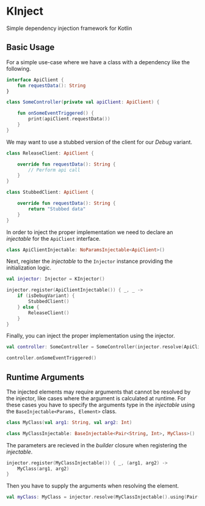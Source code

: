# KInject
Simple dependency injection framework for Kotlin

## Basic Usage

For a simple use-case where we have a class with a dependency like the following.

```kotlin
interface ApiClient {
    fun requestData(): String
}

class SomeController(private val apiClient: ApiClient) {

    fun onSomeEventTriggered() {
        print(apiClient.requestData())
    }
}
```

We may want to use a stubbed version of the client for our _Debug_ variant.

```kotlin
class ReleaseClient: ApiClient {

    override fun requestData(): String {
        // Perform api call
    }
}

class StubbedClient: ApiClient {

    override fun requestData(): String {
        return "Stubbed data"
    }
}
```

In order to inject the proper implementation we need to declare an _injectable_ for the `ApiClient` interface.

```kotlin
class ApiClientInjectable: NoParamsInjectable<ApiClient>()
```

Next, register the _injectable_ to the `Injector` instance providing the initialization logic.

```kotlin
val injector: Injector = KInjector()

injector.register(ApiClientInjectable()) { _, _ ->
    if (isDebugVariant) {
        StubbedClient()
    } else {
        ReleaseClient()
    }
}
```

Finally, you can inject the proper implementation using the injector.

```kotlin
val controller: SomeController = SomeController(injector.resolve(ApiClientInjectable().resolver))

controller.onSomeEventTriggered()
```

## Runtime Arguments

The injected elements may require arguments that cannot be resolved by the injector, like cases where the argument is calculated at runtime. For these cases you have to specify the arguments type in the _injectable_ using the `BaseInjectable<Params, Element>` class.

```kotlin
class MyClass(val arg1: String, val arg2: Int)

class MyClassInjectable: BaseInjectable<Pair<String, Int>, MyClass>()
```

The parameters are recieved in the _builder_ closure when registering the _injectable_.

```kotlin
injector.register(MyClassInjectable()) { _, (arg1, arg2) ->
    MyClass(arg1, arg2)
}
```

Then you have to supply the arguments when resolving the element.

```kotlin
val myClass: MyClass = injector.resolve(MyClassInjectable().using(Pair("Arg1", 2)))
```
